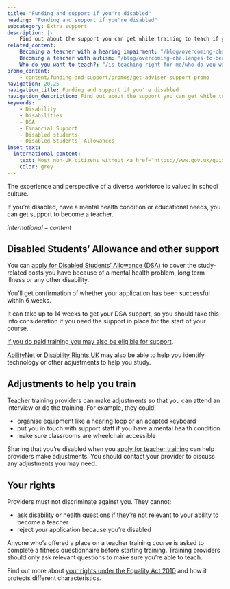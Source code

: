 ```yaml
---
title: "Funding and support if you're disabled"
heading: "Funding and support if you're disabled"
subcategory: Extra support
description: |-
    Find out about the support you can get while training to teach if you're disabled.
related_content:
    Becoming a teacher with a hearing impairment: "/blog/overcoming-challenges-to-become-a-teacher-hearing-impairment"
    Becoming a teacher with autism: "/blog/overcoming-challenges-to-become-a-teacher-autism"
    Who do you want to teach?: "/is-teaching-right-for-me/who-do-you-want-to-teach"
promo_content:
    - content/funding-and-support/promos/get-adviser-support-promo
navigation: 20.25
navigation_title: Funding and support if you're disabled
navigation_description: Find out about the support you can get while training to teach if you're disabled.
keywords:
    - Disability
    - Disabilities
    - DSA
    - Financial Support
    - Disabled students
    - Disabled Students’ Allowances
inset_text:
  international-content:
    text: Most non-UK citizens without <a href="https://www.gov.uk/guidance/indefinite-leave-to-remain-in-the-uk">indefinite leave to remain in the UK</a> will not be eligible for this financial support (unless you’ve applied to the Afghan or Ukraine resettlement schemes). You will still be entitled to adjustments to help you train. Find out about the <a href="/non-uk-teachers/fees-and-funding-for-non-uk-trainees">financial support available for non-UK citizens</a>.
    color: grey
---
```


The experience and perspective of a diverse workforce is valued in school culture.

If you’re disabled, have a mental health condition or educational needs, you can get support to become a teacher.

$international-content$

## Disabled Students’ Allowance and other support

You can [apply for Disabled Students’ Allowance (DSA)](https://www.gov.uk/disabled-students-allowance-dsa/how-to-claim) to cover the study-related costs you have because of a mental health problem, long term illness or any other disability.

You’ll get confirmation of whether your application has been successful within 6 weeks.

It can take up to 14 weeks to get your DSA support, so you should take this into consideration if you need the support in place for the start of your course.

[If you do paid training you may also be eligible for support](https://www.gov.uk/access-to-work).

[AbilityNet](https://abilitynet.org.uk/about-abilitynet) or [Disability Rights UK](https://www.disabilityrightsuk.org/) may also be able to help you identify technology or other adjustments to help you study.

## Adjustments to help you train

Teacher training providers can make adjustments so that you can attend an interview or do the training. For example, they could:

- organise equipment like a hearing loop or an adapted keyboard
- put you in touch with support staff if you have a mental health condition
- make sure classrooms are wheelchair accessible

Sharing that you’re disabled when you [apply for teacher training](https://www.gov.uk/apply-for-teacher-training) can help providers make adjustments. You should contact your provider to discuss any adjustments you may need.

## Your rights

Providers must not discriminate against you. They cannot:

- ask disability or health questions if they’re not relevant to your ability to become a teacher
- reject your application because you’re disabled

Anyone who’s offered a place on a teacher training course is asked to complete a fitness questionnaire before starting training. Training providers should only ask relevant questions to make sure you’re able to teach.

Find out more about [your rights under the Equality Act 2010](https://www.equalityhumanrights.com/equality/equality-act-2010/your-rights-under-equality-act-2010) and how it protects different characteristics.
